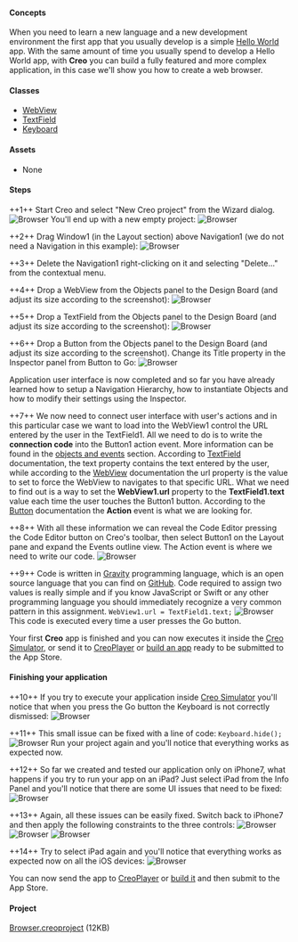 #### Concepts
When you need to learn a new language and a new development environment the first app that you usually develop is a simple <a class="stronglink" href="https://en.wikipedia.org/wiki/%22Hello,_World!%22_program">Hello World</a> app.
With the same amount of time you usually spend to develop a Hello World app, with **Creo** you can build a fully featured and more complex application, in this case we'll show you how to create a web browser.

#### Classes
* [WebView](../classes/WebView.md)
* [TextField](../classes/TextField.md)
* [Keyboard](../classes/Keyboard.md)

#### Assets
* None

#### Steps
++1++ Start Creo and select "New Creo project" from the Wizard dialog.
![Browser](../images/tutorials/browser.png)
You'll end up with a new empty project:
![Browser](../images/tutorials/browser-2.png)

++2++ Drag Window1 (in the Layout section) above Navigation1 (we do not need a Navigation in this example):
![Browser](../images/tutorials/browser-3.png)

++3++ Delete the Navigation1 right-clicking on it and selecting "Delete..." from the contextual menu.

++4++ Drop a WebView from the Objects panel to the Design Board (and adjust its size according to the screenshot):
![Browser](../images/tutorials/browser-4.png)

++5++ Drop a TextField from the Objects panel to the Design Board (and adjust its size according to the screenshot):
![Browser](../images/tutorials/browser-5.png)

++6++ Drop a Button from the Objects panel to the Design Board (and adjust its size according to the screenshot). Change its Title property in the Inspector panel from Button to Go:
![Browser](../images/tutorials/browser-6.png)
			
Application user interface is now completed and so far you have already learned how to setup a Navigation Hierarchy, how to instantiate Objects and how to modify their settings using the Inspector.
			
++7++ We now need to connect user interface with user's actions and in this particular case we want to load into the WebView1 control the URL entered by the user in the TextField1. All we need to do is to write the **connection code** into the Button1 action event. More information can be found in the <a class="stronglink" href="../creo/objects-and-events.html">objects and events</a> section.
According to <a class="stronglink" href="../classes/TextField.html">TextField</a> documentation, the text property contains the text entered by the user, while according to the <a class="stronglink" href="../classes/WebView.html">WebView</a> documentation the url property is the value to set to force the WebView to navigates to that specific URL. What we need to find out is a way to set the **WebView1.url** property to the **TextField1.text** value each time the user touches the Button1 button. According to the <a class="stronglink" href="../classes/Button.html">Button</a> documentation the **Action** event is what we are looking for.

++8++ With all these information we can reveal the Code Editor pressing the Code Editor button on Creo's toolbar, then select Button1 on the Layout pane and expand the Events outline view. The Action event is where we need to write our code.
![Browser](../images/tutorials/browser-7.png)
			
++9++ Code is written in <a class="stronglink" href="../gravity/getting-started.html">Gravity</a> programming language, which is an open source language that you can find on <a class="stronglink" href="https://github.com/marcobambini/gravity">GitHub</a>.
Code required to assign two values is really simple and if you know JavaScript or Swift or any other programming language you should immediately recognize a very common pattern in this assignment.
```WebView1.url = TextField1.text;```
![Browser](../images/tutorials/browser-8.png)
This code is executed every time a user presses the Go button.

			
Your first **Creo** app is finished and you can now executes it inside the <a class="stronglink" href="../creo/runtime-mode.html">Creo Simulator</a>, or send it to <a class="stronglink" href="../creo/creoplayer.html">CreoPlayer</a> or <a class="stronglink" href="../creo/build-your-app.html">build an app</a> ready to be submitted to the App Store.

#### Finishing your application		

++10++ If you try to execute your application inside <a class="stronglink" href="../creo/runtime-mode.html">Creo Simulator</a> you'll notice that when you press the Go button the Keyboard is not correctly dismissed:
![Browser](../images/tutorials/browser-9.png)

++11++ This small issue can be fixed with a line of code:
```Keyboard.hide();```
![Browser](../images/tutorials/browser-10.png)
Run your project again and you'll notice that everything works as expected now.

++12++ So far we created and tested our application only on iPhone7, what happens if you try to run your app on an iPad? Just select iPad from the Info Panel and you'll notice that there are some UI issues that need to be fixed:
![Browser](../images/tutorials/browser-11.png)

++13++ Again, all these issues can be easily fixed. Switch back to iPhone7 and then apply the following constraints to the three controls:
![Browser](../images/tutorials/browser-12.png)
![Browser](../images/tutorials/browser-13.png)
![Browser](../images/tutorials/browser-14.png)

++14++ Try to select iPad again and you'll notice that everything works as expected now on all the iOS devices:
![Browser](../images/tutorials/browser-15.png)

You can now send the app to [CreoPlayer](../creo/creoplayer.md) or [build it](../creo/build-your-app.md) and then submit to the App Store.


#### Project
[Browser.creoproject](../assets/browser.zip) (12KB)